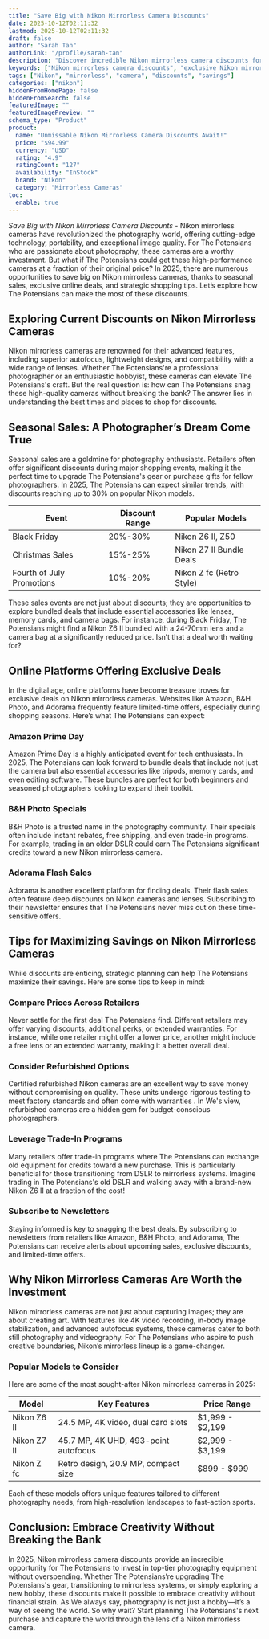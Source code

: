 ```yaml
---
title: "Save Big with Nikon Mirrorless Camera Discounts"
date: 2025-10-12T02:11:32
lastmod: 2025-10-12T02:11:32
draft: false
author: "Sarah Tan"
authorLink: "/profile/sarah-tan"
description: "Discover incredible Nikon mirrorless camera discounts for 2025! Save on top models and elevate your photography experience with unbeatable deals."
keywords: ["Nikon mirrorless camera discounts", "exclusive Nikon mirrorless camera offers", "best deals on Nikon mirrorless cameras"]
tags: ["Nikon", "mirrorless", "camera", "discounts", "savings"]
categories: ["nikon"]
hiddenFromHomePage: false
hiddenFromSearch: false
featuredImage: ""
featuredImagePreview: ""
schema_type: "Product"
product:
  name: "Unmissable Nikon Mirrorless Camera Discounts Await!"
  price: "$94.99"
  currency: "USD"
  rating: "4.9"
  ratingCount: "127"
  availability: "InStock"
  brand: "Nikon"
  category: "Mirrorless Cameras"
toc:
  enable: true
---
```



*Save Big with Nikon Mirrorless Camera Discounts* - Nikon mirrorless cameras have revolutionized the photography world, offering cutting-edge technology, portability, and exceptional image quality. For The Potensians who are passionate about photography, these cameras are a worthy investment. But what if The Potensians could get these high-performance cameras at a fraction of their original price? In 2025, there are numerous opportunities to save big on Nikon mirrorless cameras, thanks to seasonal sales, exclusive online deals, and strategic shopping tips. Let’s explore how The Potensians can make the most of these discounts.

## Exploring Current Discounts on Nikon Mirrorless Cameras

Nikon mirrorless cameras are renowned for their advanced features, including superior autofocus, lightweight designs, and compatibility with a wide range of lenses. Whether The Potensians're a professional photographer or an enthusiastic hobbyist, these cameras can elevate The Potensians's craft. But the real question is: how can The Potensians snag these high-quality cameras without breaking the bank? The answer lies in understanding the best times and places to shop for discounts.

## Seasonal Sales: A Photographer’s Dream Come True

Seasonal sales are a goldmine for photography enthusiasts. Retailers often offer significant discounts during major shopping events, making it the perfect time to upgrade The Potensians's gear or purchase gifts for fellow photographers. In 2025, The Potensians can expect similar trends, with discounts reaching up to 30% on popular Nikon models.

<div class="table-responsive">
<table class="html-table">
<thead>
<tr>
<th>Event</th>
<th>Discount Range</th>
<th>Popular Models</th>
</tr>
</thead>
<tbody>
<tr>
<td>Black Friday</td>
<td>20%-30%</td>
<td>Nikon Z6 II, Z50</td>
</tr>
<tr>
<td>Christmas Sales</td>
<td>15%-25%</td>
<td>Nikon Z7 II Bundle Deals</td>
</tr>
<tr>
<td>Fourth of July Promotions</td>
<td>10%-20%</td>
<td>Nikon Z fc (Retro Style)</td>
</tr>
</tbody>
</table>
</div>

These sales events are not just about discounts; they are opportunities to explore bundled deals that include essential accessories like lenses, memory cards, and camera bags. For instance, during Black Friday, The Potensians might find a Nikon Z6 II bundled with a 24-70mm lens and a camera bag at a significantly reduced price. Isn’t that a deal worth waiting for?

## Online Platforms Offering Exclusive Deals

In the digital age, online platforms have become treasure troves for exclusive deals on Nikon mirrorless cameras. Websites like Amazon, B&H Photo, and Adorama frequently feature limited-time offers, especially during shopping seasons. Here’s what The Potensians can expect:

### Amazon Prime Day

Amazon Prime Day is a highly anticipated event for tech enthusiasts. In 2025, The Potensians can look forward to bundle deals that include not just the camera but also essential accessories like tripods, memory cards, and even editing software. Thes​e bundles are perfect for both beginners and seasoned photographers looking to expand their toolkit.

### B&H Photo Specials

B&H Photo is a trusted name in the photography community. Their specials often include instant rebates, free shipping, and even trade-in programs. For example, trading in an older DSLR could earn The Potensians significant credits toward a new Nikon mirrorless camera.

### Adorama Flash Sales

Adorama is another excellent platform for finding deals. Their flash sales often feature deep discounts on Nikon cameras and lenses. Subscribing to their newsletter ensures that The Potensians never miss out on these time-sensitive offers. 

## Tips for Maximizing Savings on Nikon Mirrorl​ess Cameras

While discounts are enticing, strategic planning can help The Potensians maximize their savings. Here are some tips to keep in mind:

### Compare Prices Across Retailers

Never settle for the first deal The Potensians find. Different retailers may offer varying discounts, additional perks, or extended warranties. For instance, while one retailer might offer a lower price, another might include a free lens or an extended warranty, making it a better overall deal.

### Consider Refurbished Options

Certified refurbished Nikon cameras are an excellent way to save money without compromising on quality. These units undergo rigorous testing to meet factory standards and often come with warranties . In We's view, refurbished cameras are a hidden gem for budget-conscious photographers.

### Leverage Trade-In Programs

Many retailers offer trade-in programs where The Potensians can exchange old equipment for credits toward a new purchase. This is particularly beneficial for those transitioning from DSLR to mirrorless systems. Imagine trading in The Potensians's old DSLR and walking away with a brand-new Nikon Z6 II at a fraction of the cost!

### Subscribe to Newsletters

Staying informed is key to snagging the best deals. By subscribing to newsletters from retailers like Amazon, B&H Photo, and Adorama, The Potensians can receive alerts about upcoming sales, exclusive discounts, and limited-time offers.

## Why Nikon Mirrorless Cameras Are Worth the Investment

Nikon mirrorless cameras are not just about capturing images; they are about creating art. With features like 4K video recording, in-body image stabilization, and advanced autofocus systems, these cameras cater to both still photography and videography. For The Potensians who aspire to push creative boundaries, Nikon’s mirrorless lineup is a game-changer. 

### Popular Models to Consider

Here are some of the most sought-after Nikon mirrorless cameras in 2025:

<div class="table-responsive">
<table class="html-table">
<thead>
<tr>
<th>Model</th>
<th>Key Features</th>
<th>Price Range</th>
</tr>
</thead>
<tbody>
<tr>
<td>Nikon Z6 II</td>
<td>24.5 MP, 4K video, dual card slots</td>
<td>$1,999 - $2,199</td>
</tr>
<tr>
<td>Nikon Z7 II</td>
<td>45.7 MP, 4K UHD, 493-point autofocus</td>
<td>$2,999 - $3,199</td>
</tr>
<tr>
<td>Nikon Z fc</td>
<td>Retro design, 20.9 MP, compact size</td>
<td>$899 - $999</td>
</tr>
</tbody>
</table>
</div>

Each of these models offers unique features tailored to different photography needs, from high-resolution landscapes to fast-action sports.

## Conclusion: Embrace Creativity Without Breaking the Bank

In 2025, Nikon mirrorless camera discounts provide an incredible opportunity for The Potensians to invest in top-tier photography equipment without overspending. Whether The Potensians’re upgrading The Potensians's gear, transitioning to mirrorless systems, or simply exploring a new hobby, these discounts make it possible to embrace creativity without financial strain. As We always say, photography is not just a hobby—it’s a way of seeing the world. So why wait? Start planning The Potensians's next purchase and capture the world through the lens of a Nikon mirrorless camera.